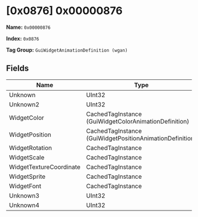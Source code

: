 # [0x0876] 0x00000876

**Name:** ```0x00000876```

**Index:** ```0x0876```

**Tag Group:** ```GuiWidgetAnimationDefinition (wgan)```

## Fields

Name	| Type	| Value
---	|---	|---	|
Unknown	|UInt32	|0
Unknown2	|UInt32	|0
WidgetColor	|CachedTagInstance (GuiWidgetColorAnimationDefinition)	|[[0x07AD] 0x000007AD](../GuiWidgetColorAnimationDefinition/07AD.md)
WidgetPosition	|CachedTagInstance (GuiWidgetPositionAnimationDefinition)	|[[0x0878] 0x00000878](../GuiWidgetPositionAnimationDefinition/0878.md)
WidgetRotation	|CachedTagInstance	|null
WidgetScale	|CachedTagInstance	|null
WidgetTextureCoordinate	|CachedTagInstance	|null
WidgetSprite	|CachedTagInstance	|null
WidgetFont	|CachedTagInstance	|null
Unknown3	|UInt32	|0
Unknown4	|UInt32	|0


